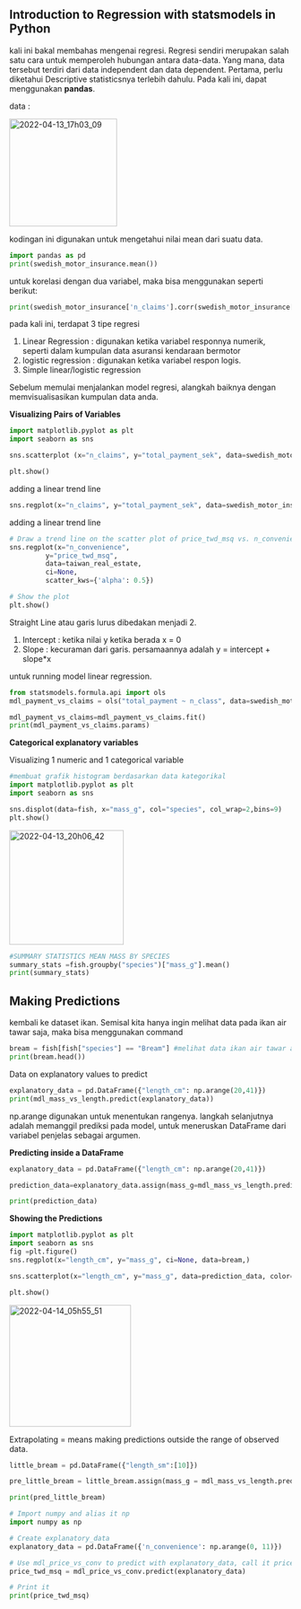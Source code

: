 ## Introduction to Regression with statsmodels in Python ##

kali ini bakal membahas mengenai regresi. Regresi sendiri merupakan salah satu cara untuk memperoleh hubungan antara data-data. Yang mana, data tersebut terdiri dari data independent dan data dependent. Pertama, perlu diketahui Descriptive statisticsnya terlebih dahulu. Pada kali ini, dapat menggunakan **pandas**. 

data :

<img width="192" alt="2022-04-13_17h03_09" src="https://user-images.githubusercontent.com/87213160/163154653-424a13fc-196a-46a8-b97f-0ad9dff9a533.png">

kodingan ini digunakan untuk mengetahui nilai mean dari suatu data. 
``` python
import pandas as pd
print(swedish_motor_insurance.mean())
```
untuk korelasi dengan dua variabel, maka bisa menggunakan seperti berikut: 
``` python
print(swedish_motor_insurance['n_claims'].corr(swedish_motor_insurance['total_payment_sek']))
```

pada kali ini, terdapat 3 tipe regresi 

1. Linear Regression : digunakan ketika variabel responnya numerik, seperti dalam kumpulan data asuransi kendaraan bermotor
2. logistic regression : digunakan ketika variabel respon logis. 
3. Simple linear/logistic regression

Sebelum memulai menjalankan model regresi, alangkah baiknya dengan memvisualisasikan kumpulan data anda. 

**Visualizing Pairs of Variables**

``` python
import matplotlib.pyplot as plt
import seaborn as sns

sns.scatterplot (x="n_claims", y="total_payment_sek", data=swedish_motor_insurance)

plt.show()
```

adding a linear trend line
``` python
sns.regplot(x="n_claims", y="total_payment_sek", data=swedish_motor_insurance, ci=none)
```

adding a linear trend line
``` python
# Draw a trend line on the scatter plot of price_twd_msq vs. n_convenience
sns.regplot(x="n_convenience",
         y="price_twd_msq",
         data=taiwan_real_estate,
         ci=None,
         scatter_kws={'alpha': 0.5})

# Show the plot
plt.show()
```

Straight Line atau garis lurus dibedakan menjadi 2. 
1. Intercept : ketika nilai y ketika berada x = 0
2. Slope : kecuraman dari garis. persamaannya adalah y = intercept + slope*x

untuk running model linear regression. 

``` python
from statsmodels.formula.api import ols
mdl_payment_vs_claims = ols("total_payment ~ n_class", data=swedish_motor_insurance

mdl_payment_vs_claims=mdl_payment_vs_claims.fit()
print(mdl_payment_vs_claims.params)
```

**Categorical explanatory variables**

Visualizing 1 numeric and 1 categorical variable 

``` python
#membuat grafik histogram berdasarkan data kategorikal
import matplotlib.pyplot as plt
import seaborn as sns

sns.displot(data=fish, x="mass_g", col="species", col_wrap=2,bins=9)
plt.show()
```
<img width="204" alt="2022-04-13_20h06_42" src="https://user-images.githubusercontent.com/87213160/163187076-9a64fa76-7dd9-47fc-b2ca-f4985c05ce38.png">

``` python
#SUMMARY STATISTICS MEAN MASS BY SPECIES
summary_stats =fish.groupby("species")["mass_g"].mean()
print(summary_stats)
```

## Making Predictions ##

kembali ke dataset ikan. Semisal kita hanya ingin melihat data pada ikan air tawar saja, maka bisa menggunakan command 

``` python
bream = fish[fish["species"] == "Bream"] #melihat data ikan air tawar atau bream 
print(bream.head())
```

Data on explanatory values to predict 
``` python
explanatory_data = pd.DataFrame({"length_cm": np.arange(20,41)})
print(mdl_mass_vs_length.predict(explanatory_data))
```
np.arange digunakan untuk menentukan rangenya. langkah selanjutnya adalah memanggil prediksi pada model, untuk meneruskan DataFrame dari variabel penjelas sebagai argumen. 

**Predicting inside a DataFrame**

``` python
explanatory_data = pd.DataFrame({"length_cm": np.arange(20,41)})

prediction_data=explanatory_data.assign(mass_g=mdl_mass_vs_length.predict(explanatory_data))

print(prediction_data)
```

**Showing the Predictions**

``` python
import matplotlib.pyplot as plt
import seaborn as sns
fig =plt.figure()
sns.regplot(x="length_cm", y="mass_g", ci=None, data=bream,)

sns.scatterplot(x="length_cm", y="mass_g", data=prediction_data, color= "red", marker = "s")

plt.show()
```

<img width="217" alt="2022-04-14_05h55_51" src="https://user-images.githubusercontent.com/87213160/163283059-80b490c1-558f-465e-91e8-da0af5819e8d.png">

Extrapolating = means making predictions outside the range of observed data. 

``` python
little_bream = pd.DataFrame({"length_sm":[10]})

pre_little_bream = little_bream.assign(mass_g = mdl_mass_vs_length.predict(little_bream))

print(pred_little_bream)
```

``` python
# Import numpy and alias it np
import numpy as np

# Create explanatory_data 
explanatory_data = pd.DataFrame({'n_convenience': np.arange(0, 11)})

# Use mdl_price_vs_conv to predict with explanatory_data, call it price_twd_msq
price_twd_msq = mdl_price_vs_conv.predict(explanatory_data)

# Print it
print(price_twd_msq)
```




